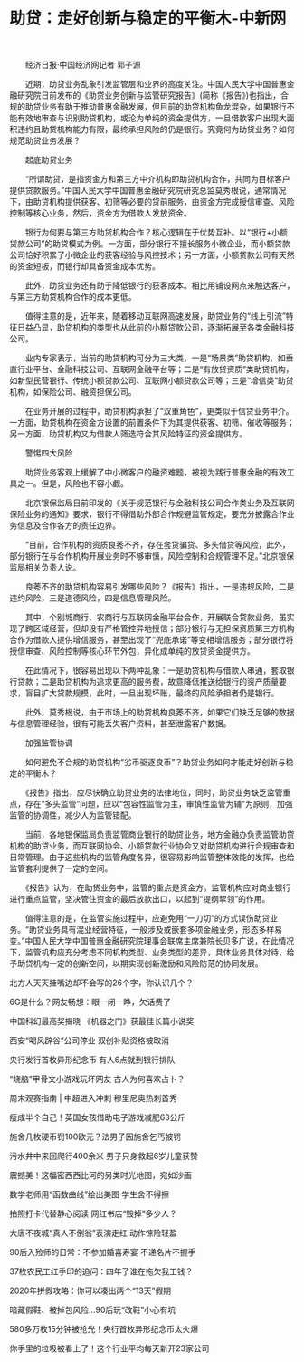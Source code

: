 # 助贷：走好创新与稳定的平衡木-中新网

　　

　　经济日报·中国经济网记者 郭子源

　　近期，助贷业务乱象引发监管层和业界的高度关注。中国人民大学中国普惠金融研究院日前发布的《助贷业务创新与监管研究报告》(简称《报告》)也指出，合规的助贷业务有助于推动普惠金融发展，但目前的助贷机构鱼龙混杂，如果银行不能有效地审查与识别助贷机构，或沦为单纯的资金提供方，一旦借款客户出现大面积违约且助贷机构能力有限，最终承担风险的仍是银行。究竟何为助贷业务？如何规范助贷业务发展？

　　起底助贷业务

　　“所谓助贷，是指资金方和第三方中介机构即助贷机构合作，共同为目标客户提供贷款服务。”中国人民大学中国普惠金融研究院研究总监莫秀根说，通常情况下，由助贷机构提供获客、初筛等必要的贷前服务，由资金方完成授信审查、风险控制等核心业务，然后，资金方为借款人发放资金。

　　银行为何要与第三方助贷机构合作？核心逻辑在于优势互补。以“银行+小额贷款公司”的助贷模式为例。一方面，部分银行不擅长服务小微企业，而小额贷款公司恰好积累了小微企业的获客经验与风控技术；另一方面，小额贷款公司有天然的资金短板，而银行却具备资金成本优势。

　　此外，助贷业务还有助于降低银行的获客成本。相比用铺设网点来触达客户，与第三方助贷机构合作的成本更低。

　　值得注意的是，近年来，随着移动互联网高速发展，助贷业务的“线上引流”特征日益凸显，助贷机构的类型也从此前的小额贷款公司，逐渐拓展至各类金融科技公司。

　　业内专家表示，当前的助贷机构可分为三大类，一是“场景类”助贷机构，如垂直行业平台、金融科技公司、互联网金融平台等；二是“有放贷资质”类助贷机构，如新型民营银行、传统小额贷款公司、互联网小额贷款公司等；三是“增信类”助贷机构，如保险公司、融资担保公司。

　　在业务开展的过程中，助贷机构承担了“双重角色”，更类似于信贷业务中介。一方面，助贷机构在资金方设置的前置条件下为其提供获客、初筛、催收等服务；另一方面，助贷机构又为借款人筛选符合其风险特征的资金提供方。

　　警惕四大风险

　　助贷业务客观上缓解了中小微客户的融资难题，被视为践行普惠金融的有效工具之一。但是，风险也不容小觑。

　　北京银保监局日前印发的《关于规范银行与金融科技公司合作类业务及互联网保险业务的通知》要求，银行不得借助外部合作规避监管规定，要充分披露合作业务信息及合作各方的责任边界。

　　“目前，合作机构的资质良莠不齐，存在套贷骗贷、多头借贷等风险，此外，部分银行在与合作机构开展业务时不够审慎，风险控制和合规管理不足。”北京银保监局相关负责人说。

　　良莠不齐的助贷机构容易引发哪些风险？《报告》指出，一是违规风险，二是违约风险，三是道德风险，四是信息管理风险。

　　其中，个别城商行、农商行与互联网金融平台合作，开展联合贷款业务，虽实现了跨区域经营，但却没有严格管控异地授信；部分银行与无担保资质第三方机构合作为借款人提供增信服务，甚至出现了“兜底承诺”等变相增信服务；部分银行将授信审查、风险控制等核心环节外包，异化成单纯的放贷资金提供方。

　　在此情况下，很容易出现以下两种乱象：一是助贷机构与借款人串通，套取银行贷款；二是助贷机构为追求更高的服务费，故意降低推送给银行的资产质量要求，盲目扩大贷款规模，此时，一旦出现坏账，最终的风险承担者仍是银行。

　　此外，莫秀根说，由于市场上的助贷机构良莠不齐，如果它们缺乏足够的数据与信息管理经验，很有可能丢失客户资料，甚至泄露客户数据。

　　加强监管协调

　　如何避免不合规的助贷机构“劣币驱逐良币”？助贷业务如何才能走好创新与稳定的平衡木？

　　《报告》指出，应尽快确立助贷业务的法律地位，同时，助贷业务缺乏监管重点，存在“多头监管”问题，应以“包容性监管为主，审慎性监管为辅”为原则，加强监管的协调性，减少人为监管错配。

　　当前，各地银保监局负责监管商业银行的助贷业务，地方金融办负责监管助贷机构的助贷业务，而互联网协会、小额贷款行业协会又对助贷机构进行合规审查和日常管理。由于这些机构的监管角度各异，很容易影响监管整体效能的发挥，也给监管套利提供了一定的空间。

　　《报告》认为，在助贷业务中，监管的重点是资金方。监管机构应对商业银行进行重点监管，坚决管住资金的最后放款出口，以起到“提纲挈领”的作用。

　　值得注意的是，在监管实施过程中，应避免用“一刀切”的方式误伤助贷业务。“助贷业务具有混业经营特征，一般涉及或嵌套多项金融业务，形态多样易变。”中国人民大学中国普惠金融研究院理事会联席主席兼院长贝多广说，在此情况下，监管机构应充分考虑不同机构类型、业务类型的差异，具体业务具体对待，给予助贷机构一定的创新空间，以期实现创新激励和风险防范的协同发展。

北方人天天挂嘴边却不会写的26个字，你认识几个？

6G是什么？网友畅想：眼一闭一睁，欠话费了

中国科幻最高奖揭晓 《机器之门》获最佳长篇小说奖

西安“喝风辟谷”公司停业 双创补贴资格被取消

央行发行首枚异形纪念币 有人6点就到银行排队

“烧脑”甲骨文小游戏玩坏网友 古人为何喜欢占卜？

周末观赛指南 | 中超进入冲刺 穆里尼奥热刺首秀

瘦成半个自己！英国女孩借助电子游戏减肥63公斤

施舍几枚硬币罚100欧元？法男子因施舍乞丐被罚

污水井中来回爬行400余米 男子只身救起6岁儿童获赞

震撼美！这幅密西西比河的另类时光地图，宛如沙画

数学老师用“函数曲线”绘出美图 学生舍不得擦

拍照打卡代替静心阅读 网红书店“毁掉”多少人？

大唐不夜城“真人不倒翁”表演走红 动作惊险轻盈

90后入殓师的日常：不参加婚喜寿宴 不递名片不握手

37枚农民工红手印的追问：四年了谁在拖欠我工钱？

2020年拼假攻略：你可以凑出两个“13天”假期

暗藏假鞋、被掉包风险…90后玩“改鞋”小心有坑

580多万枚15分钟被抢光！央行首枚异形纪念币太火爆

你手里的垃圾被看上了！这个行业平均每天新开23家公司
